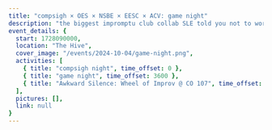 ```yaml
---
title: "compsigh × OES × NSBE × EESC × ACV: game night"
description: "the biggest impromptu club collab SLE told you not to worry about. we're teaming up with our friends in engineering & ACV for game night! come by for board games, card games, Switch, etc. and of course food and good vibes."
event_details: {
  start: 1728090000,
  location: "The Hive",
  cover_image: "/events/2024-10-04/game-night.png",
  activities: [
    { title: "compsigh night", time_offset: 0 },
    { title: "game night", time_offset: 3600 },
    { title: "Awkward Silence: Wheel of Improv @ CO 107", time_offset: 10800 }
  ],
  pictures: [],
  link: null
}
---
```

